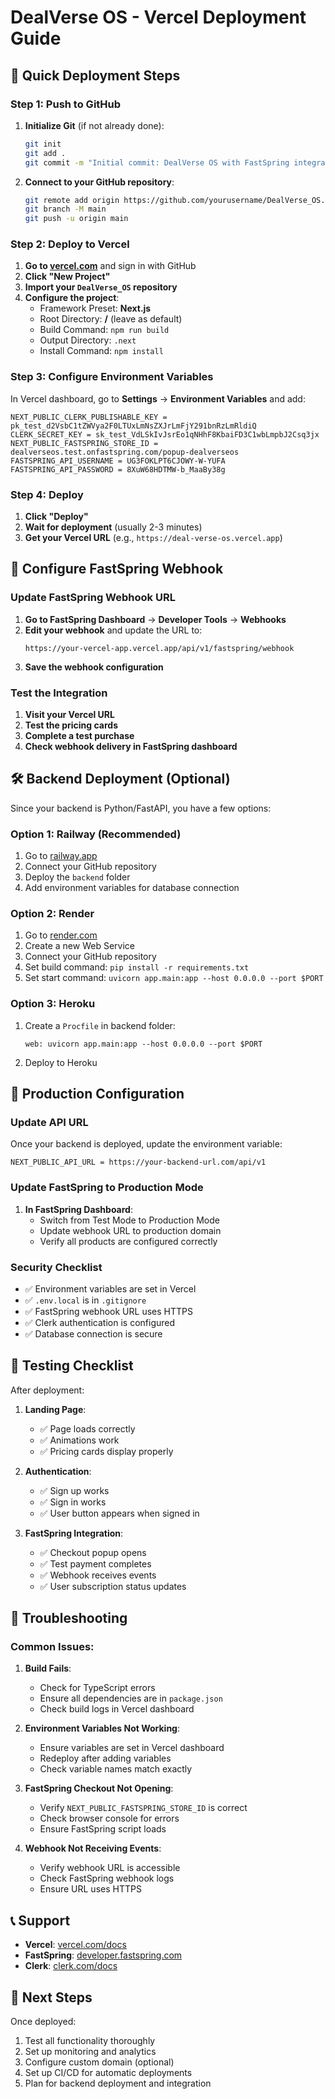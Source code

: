 # DealVerse OS - Vercel Deployment Guide

## 🚀 Quick Deployment Steps

### Step 1: Push to GitHub

1. **Initialize Git** (if not already done):
   ```bash
   git init
   git add .
   git commit -m "Initial commit: DealVerse OS with FastSpring integration"
   ```

2. **Connect to your GitHub repository**:
   ```bash
   git remote add origin https://github.com/yourusername/DealVerse_OS.git
   git branch -M main
   git push -u origin main
   ```

### Step 2: Deploy to Vercel

1. **Go to [vercel.com](https://vercel.com)** and sign in with GitHub
2. **Click "New Project"**
3. **Import your `DealVerse_OS` repository**
4. **Configure the project**:
   - Framework Preset: **Next.js**
   - Root Directory: **/** (leave as default)
   - Build Command: `npm run build`
   - Output Directory: `.next`
   - Install Command: `npm install`

### Step 3: Configure Environment Variables

In Vercel dashboard, go to **Settings** → **Environment Variables** and add:

```
NEXT_PUBLIC_CLERK_PUBLISHABLE_KEY = pk_test_d2VsbC1tZWVya2F0LTUxLmNsZXJrLmFjY291bnRzLmRldiQ
CLERK_SECRET_KEY = sk_test_VdLSkIvJsrEo1qNHhF8KbaiFD3C1wbLmpbJ2Csq3jx
NEXT_PUBLIC_FASTSPRING_STORE_ID = dealverseos.test.onfastspring.com/popup-dealverseos
FASTSPRING_API_USERNAME = UG3FOKLPT6CJOWY-W-YUFA
FASTSPRING_API_PASSWORD = 8XuW68HDTMW-b_MaaBy38g
```

### Step 4: Deploy

1. **Click "Deploy"**
2. **Wait for deployment** (usually 2-3 minutes)
3. **Get your Vercel URL** (e.g., `https://deal-verse-os.vercel.app`)

## 🔗 Configure FastSpring Webhook

### Update FastSpring Webhook URL

1. **Go to FastSpring Dashboard** → **Developer Tools** → **Webhooks**
2. **Edit your webhook** and update the URL to:
   ```
   https://your-vercel-app.vercel.app/api/v1/fastspring/webhook
   ```
3. **Save the webhook configuration**

### Test the Integration

1. **Visit your Vercel URL**
2. **Test the pricing cards**
3. **Complete a test purchase**
4. **Check webhook delivery in FastSpring dashboard**

## 🛠️ Backend Deployment (Optional)

Since your backend is Python/FastAPI, you have a few options:

### Option 1: Railway (Recommended)
1. Go to [railway.app](https://railway.app)
2. Connect your GitHub repository
3. Deploy the `backend` folder
4. Add environment variables for database connection

### Option 2: Render
1. Go to [render.com](https://render.com)
2. Create a new Web Service
3. Connect your GitHub repository
4. Set build command: `pip install -r requirements.txt`
5. Set start command: `uvicorn app.main:app --host 0.0.0.0 --port $PORT`

### Option 3: Heroku
1. Create a `Procfile` in backend folder:
   ```
   web: uvicorn app.main:app --host 0.0.0.0 --port $PORT
   ```
2. Deploy to Heroku

## 🔧 Production Configuration

### Update API URL

Once your backend is deployed, update the environment variable:
```
NEXT_PUBLIC_API_URL = https://your-backend-url.com/api/v1
```

### Update FastSpring to Production Mode

1. **In FastSpring Dashboard**:
   - Switch from Test Mode to Production Mode
   - Update webhook URL to production domain
   - Verify all products are configured correctly

### Security Checklist

- ✅ Environment variables are set in Vercel
- ✅ `.env.local` is in `.gitignore`
- ✅ FastSpring webhook URL uses HTTPS
- ✅ Clerk authentication is configured
- ✅ Database connection is secure

## 🎯 Testing Checklist

After deployment:

1. **Landing Page**:
   - ✅ Page loads correctly
   - ✅ Animations work
   - ✅ Pricing cards display properly

2. **Authentication**:
   - ✅ Sign up works
   - ✅ Sign in works
   - ✅ User button appears when signed in

3. **FastSpring Integration**:
   - ✅ Checkout popup opens
   - ✅ Test payment completes
   - ✅ Webhook receives events
   - ✅ User subscription status updates

## 🚨 Troubleshooting

### Common Issues:

1. **Build Fails**:
   - Check for TypeScript errors
   - Ensure all dependencies are in `package.json`
   - Check build logs in Vercel dashboard

2. **Environment Variables Not Working**:
   - Ensure variables are set in Vercel dashboard
   - Redeploy after adding variables
   - Check variable names match exactly

3. **FastSpring Checkout Not Opening**:
   - Verify `NEXT_PUBLIC_FASTSPRING_STORE_ID` is correct
   - Check browser console for errors
   - Ensure FastSpring script loads

4. **Webhook Not Receiving Events**:
   - Verify webhook URL is accessible
   - Check FastSpring webhook logs
   - Ensure URL uses HTTPS

## 📞 Support

- **Vercel**: [vercel.com/docs](https://vercel.com/docs)
- **FastSpring**: [developer.fastspring.com](https://developer.fastspring.com)
- **Clerk**: [clerk.com/docs](https://clerk.com/docs)

## 🎉 Next Steps

Once deployed:
1. Test all functionality thoroughly
2. Set up monitoring and analytics
3. Configure custom domain (optional)
4. Set up CI/CD for automatic deployments
5. Plan for backend deployment and integration
